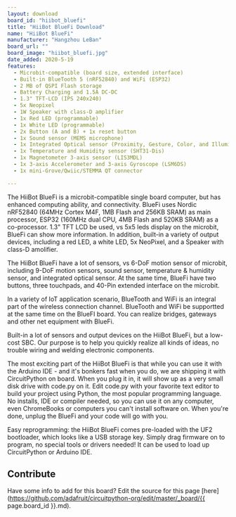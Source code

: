 ```yaml
---
layout: download
board_id: "hiibot_bluefi"
title: "HiiBot BlueFi Download"
name: "HiiBot BlueFi"
manufacturer: "Hangzhou LeBan"
board_url: ""
board_image: "hiibot_bluefi.jpg"
date_added: 2020-5-19
features:
  - Microbit-compatible (board size, extended interface)
  - Built-in BlueTooth 5 (nRF52840) and WiFi (ESP32)
  - 2 MB of QSPI Flash storage
  - Battery Charging and 1.5A DC-DC
  - 1.3" TFT-LCD (IPS 240x240)
  - 5x Neopixel
  - 1W Speaker with class-D amplifier
  - 1x Red LED (programmable)
  - 1x White LED (programmable)
  - 2x Button (A and B) + 1x reset button
  - 1x Sound sensor (MEMS microphone)
  - 1x Integrated Optical sensor (Proximity, Gesture, Color, and Illumination)
  - 1x Temperature and Humidity sensor (SHT31-Dis)
  - 1x Magnetometer 3-axis sensor (LIS3MDL)
  - 1x 3-axis Accelerometer and 3-axis Gyroscope (LSM6DS)
  - 1x mini-Grove/Qwiic/STEMMA QT connector

---
```


The HiiBot BlueFi is a microbit-compatible single board computer, but has enhanced computing ability, and connectivity. BlueFi uses Nordic nRF52840 (64MHz Cortex M4F, 1MB Flash and 256KB SRAM) as main processor, ESP32 (160MHz dual CPU, 4MB Flash and 520KB SRAM) as a co-processor. 1.3" TFT LCD be used, vs 5x5 leds display on the microbit, BlueFi can show more information. In addition, built-in a variety of output devices, including a red LED, a white LED, 5x NeoPixel, and a Speaker with class-D amolifier. 

The HiiBot BlueFi have a lot of sensors, vs 6-DoF motion sensor of microbit, including 9-DoF motion sensors, sound sensor, temperature & humidity sensor, and integrated optical sensor. At the same time, BlueFi have two buttons, three touchpads, and 40-Pin extended interface on the microbit. 

In a variety of IoT application scenario, BlueTooth and WiFi is an integral part of the wireless connection channel. BlueTooth and WiFi be supportted at the same time on the BlueFI board. You can realize bridges, gateways and other net equipment with BlueFi. 

Built-in a lot of sensors and output devices on the HiiBot BlueFi, but a low-cost SBC. Our purpose is to help you quickly realize all kinds of ideas, no trouble wiring and welding electronic components.

The most exciting part of the HiiBot BlueFi is that while you can use it with the Arduino IDE - and it's bonkers fast when you do, we are shipping it with CircuitPython on board. When you plug it in, it will show up as a very small disk drive with code.py on it. Edit code.py with your favorite text editor to build your project using Python, the most popular programming language. No installs, IDE or compiler needed, so you can use it on any computer, even ChromeBooks or computers you can't install software on. When you're done, unplug the BlueFi and your code will go with you.

Easy reprogramming: the HiiBot BlueFi comes pre-loaded with the UF2 bootloader, which looks like a USB storage key. Simply drag firmware on to program, no special tools or drivers needed! It can be used to load up CircuitPython or Arduino IDE.



## Contribute

Have some info to add for this board? Edit the source for this page [here](https://github.com/adafruit/circuitpython-org/edit/master/_board/{{ page.board_id }}.md).
